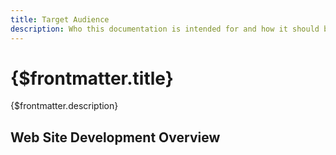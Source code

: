 ```yaml
---
title: Target Audience
description: Who this documentation is intended for and how it should be used.
---
```


# {$frontmatter.title}

{$frontmatter.description}

## Web Site Development Overview
